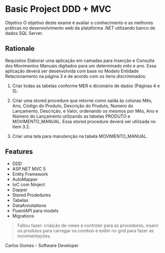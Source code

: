 # Basic Project DDD + MVC
Objetivo
O objetivo deste exame é avaliar o conhecimento e as melhores práticas no desenvolvimento web da plataforma .NET utilizando banco de dados SQL Server.

## Rationale
Requisitos
Elaborar uma aplicação em camadas para Inserção e Consulta dos Movimentos Manuais digitados para um determinado mês e ano.
 Essa aplicação deverá ser desenvolvida com base no Modelo Entidade Relacionamento na página 3 e de acordo com os itens discriminados:
1.	Criar todas as tabelas conforme MER e dicionário de dados (Páginas 4 e 5).

2.	Criar uma stored procedure que retorne como saída às colunas Mês, Ano, Código do Produto, 
Descrição do Produto, Numero do Lançamento, Descrição, e Valor, ordenando os mesmos por Mês, Ano e Número do Lançamento utilizando as tabelas PRODUTO e MOVIMENTO_MANUAL. Essa stored procedure deverá ser utilizada no item 3.2. 

3.	Criar uma tela para manutenção na tabela MOVIMENTO_MANUAL.

## Features

* DDD  
* ASP.NET MVC 5
* Entity Framework
* AutoMapper
* IoC com Ninject
* Dapper
* Stored Prodedures
* Tabelas
* DataAnnotations 
* FluentAPI para models
* Migrations

> Faltou fazer: crialção de views e controler para as procedures, inserir os produtos para carregar os combos e exibir no grid para fazer as movimentações.

Carlos Gomes - Software Developer